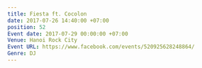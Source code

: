 ```yaml
---
title: Fiesta ft. Cocolon
date: 2017-07-26 14:40:00 +07:00
position: 52
Event date: 2017-07-29 00:00:00 +07:00
Venue: Hanoi Rock City
Event URL: https://www.facebook.com/events/520925628248864/
Genre: DJ
---
```


